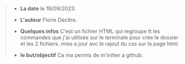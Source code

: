 > - **La date** le 19/09/2023.
>
> - **L'auteur** Florie Decitre.
>
> - **Quelques infos** C'est un fichier HTML qui regroupe tt les commandes que j'ai utilisée sur le terminale pour crée le dossier et les 2 fichiers. mise a jour avc le rajout du css sur la page html.
>
> - **le but/objectif** Ca ma permis de m'initier a github.
